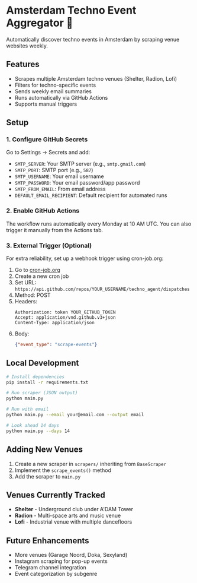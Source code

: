 # Amsterdam Techno Event Aggregator 🎵

Automatically discover techno events in Amsterdam by scraping venue websites weekly.

## Features

- Scrapes multiple Amsterdam techno venues (Shelter, Radion, Lofi)
- Filters for techno-specific events
- Sends weekly email summaries
- Runs automatically via GitHub Actions
- Supports manual triggers

## Setup

### 1. Configure GitHub Secrets

Go to Settings → Secrets and add:

- `SMTP_SERVER`: Your SMTP server (e.g., `smtp.gmail.com`)
- `SMTP_PORT`: SMTP port (e.g., `587`)
- `SMTP_USERNAME`: Your email username
- `SMTP_PASSWORD`: Your email password/app password
- `SMTP_FROM_EMAIL`: From email address
- `DEFAULT_EMAIL_RECIPIENT`: Default recipient for automated runs

### 2. Enable GitHub Actions

The workflow runs automatically every Monday at 10 AM UTC. You can also trigger it manually from the Actions tab.

### 3. External Trigger (Optional)

For extra reliability, set up a webhook trigger using cron-job.org:

1. Go to [cron-job.org](https://cron-job.org)
2. Create a new cron job
3. Set URL: `https://api.github.com/repos/YOUR_USERNAME/techno_agent/dispatches`
4. Method: POST
5. Headers:
   ```
   Authorization: token YOUR_GITHUB_TOKEN
   Accept: application/vnd.github.v3+json
   Content-Type: application/json
   ```
6. Body:
   ```json
   {"event_type": "scrape-events"}
   ```

## Local Development

```bash
# Install dependencies
pip install -r requirements.txt

# Run scraper (JSON output)
python main.py

# Run with email
python main.py --email your@email.com --output email

# Look ahead 14 days
python main.py --days 14
```

## Adding New Venues

1. Create a new scraper in `scrapers/` inheriting from `BaseScraper`
2. Implement the `scrape_events()` method
3. Add the scraper to `main.py`

## Venues Currently Tracked

- **Shelter** - Underground club under A'DAM Tower
- **Radion** - Multi-space arts and music venue  
- **Lofi** - Industrial venue with multiple dancefloors

## Future Enhancements

- More venues (Garage Noord, Doka, Sexyland)
- Instagram scraping for pop-up events
- Telegram channel integration
- Event categorization by subgenre
